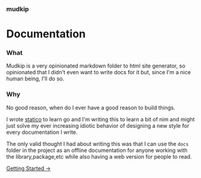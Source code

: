 ### mudkip

# Documentation

### What

Mudkip is a very opinionated markdown folder to html site generator, so opinionated that I didn't even want to write
docs for it but, since I'm a nice human being, I'll do so.

### Why

No good reason, when do I ever have a good reason to build things.

I wrote [statico](https://github.com/barelyhuman/statico) to learn go and I'm writing this to learn a bit of nim and
might just solve my ever increasing idiotic behavior of designing a new style for every documentation I write.

The only valid thought I had about writing this was that I can use the `docs` folder in the project as an offline
documentation for anyone working with the library,package,etc while also having a web version for people to read.

[Getting Started &rarr;](/getting-started)
